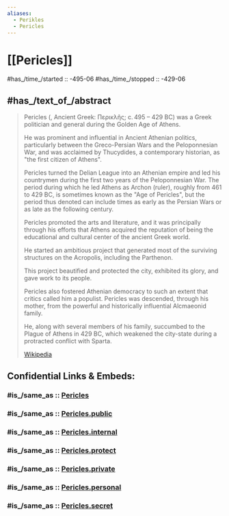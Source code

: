 ```yaml
---
aliases:
  - Perikles
  - Pericles
---
```


# [[Pericles]]

#has_/time_/started :: -495-06 
#has_/time_/stopped :: -429-06 


## #has_/text_of_/abstract 

> Pericles (, Ancient Greek: Περικλῆς; c. 495 – 429 BC) 
> was a Greek politician and general during the Golden Age of Athens. 
> 
> He was prominent and influential in Ancient Athenian politics, 
> particularly between the Greco-Persian Wars and the Peloponnesian War, 
> and was acclaimed by Thucydides, a contemporary historian, 
> as "the first citizen of Athens". 
> 
> Pericles turned the Delian League into an Athenian empire 
> and led his countrymen during the first two years of the Peloponnesian War. 
> The period during which he led Athens as Archon (ruler), roughly from 461 to 429 BC, 
> is sometimes known as the "Age of Pericles", 
> but the period thus denoted can include times as early as the Persian Wars 
> or as late as the following century.
>
> Pericles promoted the arts and literature, and it was principally through his efforts 
> that Athens acquired the reputation 
> of being the educational and cultural center of the ancient Greek world. 
> 
> He started an ambitious project 
> that generated most of the surviving structures on the Acropolis, 
> including the Parthenon. 
> 
> This project beautified and protected the city, exhibited its glory, 
> and gave work to its people. 
> 
> Pericles also fostered Athenian democracy to such an extent 
> that critics called him a populist. 
> Pericles was descended, through his mother, 
> from the powerful and historically influential Alcmaeonid family. 
> 
> He, along with several members of his family, 
> succumbed to the Plague of Athens in 429 BC, 
> which weakened the city-state during a protracted conflict with Sparta.
>
> [Wikipedia](https://en.wikipedia.org/wiki/Pericles)


## Confidential Links & Embeds: 

### #is_/same_as :: [Pericles](/_Standards/Philosophy/Philosopher/Ancient_Philosopher/Pericles.md) 

### #is_/same_as :: [Pericles.public](/_public/Philosophy/Philosopher/Ancient_Philosopher/Pericles.public.md) 

### #is_/same_as :: [Pericles.internal](/_internal/Philosophy/Philosopher/Ancient_Philosopher/Pericles.internal.md) 

### #is_/same_as :: [Pericles.protect](/_protect/Philosophy/Philosopher/Ancient_Philosopher/Pericles.protect.md) 

### #is_/same_as :: [Pericles.private](/_private/Philosophy/Philosopher/Ancient_Philosopher/Pericles.private.md) 

### #is_/same_as :: [Pericles.personal](/_personal/Philosophy/Philosopher/Ancient_Philosopher/Pericles.personal.md) 

### #is_/same_as :: [Pericles.secret](/_secret/Philosophy/Philosopher/Ancient_Philosopher/Pericles.secret.md)

